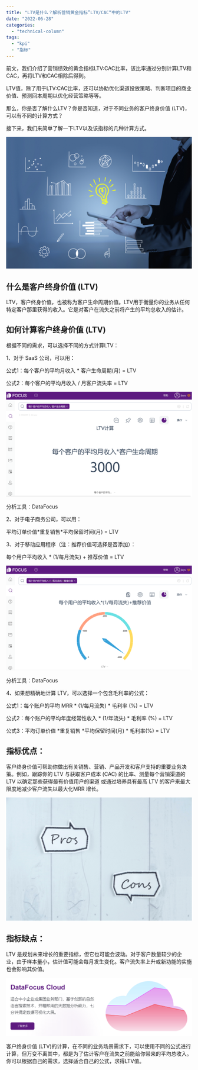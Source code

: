 ```yaml
---
title: "LTV是什么？解析营销黄金指标”LTV/CAC“中的LTV"
date: "2022-06-28"
categories: 
  - "technical-column"
tags: 
  - "kpi"
  - "指标"
---
```


前文，我们介绍了营销绩效的黄金指标LTV:CAC比率，该比率通过分别计算LTV和CAC，再将LTV和CAC相除后得到。

LTV值，除了用于LTV:CAC比率，还可以协助优化渠道投放策略、判断项目的商业价值、预测回本周期以优化经营策略等等。

那么，你是否了解什么LTV？你是否知道，对于不同业务的客户终身价值 (LTV)，可以有不同的计算方式？

接下来，我们来简单了解一下LTV以及该指标的几种计算方式。

![23905172_m.jpg](images/1656428121-23905172_m-jpg.jpeg)

## 什么是客户终身价值 (LTV)

LTV，客户终身价值，也被称为客户生命周期价值。LTV用于衡量你的业务从任何特定客户那里获得的收入。它是对客户在流失之前将产生的平均总收入的估计。

## 如何计算客户终身价值 (LTV)

根据不同的需求，可以选择不同的方式计算LTV：

1、对于 SaaS 公司，可以用：

公式1：每个客户的平均月收入 \* 客户生命周期(月) = LTV

公式2：每个客户的平均月收入 / 月客户流失率 = LTV

![LTV.png](images/1656428125-ltv-png.png)

分析工具：DataFocus

2、对于电子商务公司，可以用：

平均订单价值\*重复销售\*平均保留时间(月) = LTV

3、对于移动应用程序（注：推荐价值可选择是否添加）：

每个用户平均收入 \* (1/每月流失) + 推荐价值 = LTV

![LTV-移动应用.png](images/1656428131-ltv-png.png)

分析工具：DataFocus

4、如果想精确地计算 LTV，可以选择一个包含毛利率的公式：

公式1：每个账户的平均 MRR \* (1/每月流失) \* 毛利率 (%) = LTV

公式2：每个账户的平均年度经常性收入 \* (1/年流失) \* 毛利率 (%) = LTV

公式3：平均订单价值 \*重复销售 \*平均保留时间(月) \* 毛利率(%) = LTV

## 指标优点：

客户终身价值可帮助你做出有关销售、营销、产品开发和客户支持的重要业务决策。例如，跟踪你的 LTV 与获取客户成本 (CAC) 的比率、测量每个营销渠道的 LTV 以确定那些获得最有价值用户的渠道 或通过培养具有最高 LTV 的客户来最大限度地减少客户流失以最大化MRR 增长。

![pros&cons.jpg](images/1656428139-prosandcons-jpg.jpeg)

## 指标缺点：

LTV 是规划未来增长的重要指标，但它也可能会波动。对于客户数量较少的企业，由于样本量小，估计值可能会每月发生变化。客户流失率上升或新功能的实施也会影响其价值。

![DataFocus 云.png](images/1656428142-datafocus-png.png)

客户终身价值 (LTV)的计算，在不同的业务场景需求下，可以使用不同的公式进行计算，但万变不离其中，都是为了估计客户在流失之前能给你带来的平均总收入。你可以根据自己的需求，选择适合自己的公式，求得LTV值。
